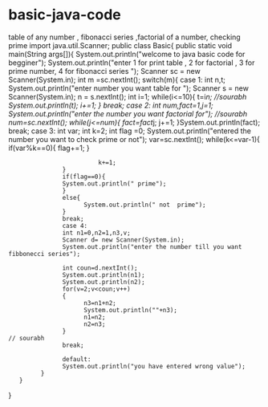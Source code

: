 # basic-java-code
table of any number ,  fibonacci series ,factorial of a number, checking prime
import java.util.Scanner;
 public class Basic{
       public static void main(String args[]){
             System.out.println("welcome to java basic code for begginer");
             System.out.println("enter 1 for print table , 2  for factorial , 3 for prime number, 4 for fibonacci series ");
             Scanner sc = new Scanner(System.in);
             int m =sc.nextInt();
             switch(m){
                   case 1:
                   int n,t;
                   System.out.println("enter number you want table for ");
                   Scanner s = new Scanner(System.in);
                   n = s.nextInt();
                   int i=1;
                   while(i<=10){ 
                         t=i*n;                                                                            //sourabh
                         System.out.println(t);
                         i+=1;
                   }
                   break;
                   case 2:
                   int num,fact=1,j=1;
                   System.out.println("enter the number you want factorial for");                           //sourabh
                   num=sc.nextInt();
                   while(j<=num){
                         fact=fact*j;
                     j+=1;
                   }System.out.println(fact);
                   break;
                   case 3:
                   int var;
                   int k=2;
                   int flag =0;
                   System.out.println("entered the number you want to check prime or not");
                   var=sc.nextInt();
                   while(k<=var-1){
                        if(var%k==0){
                               flag+=1;
                         }
                         
                             k+=1;
                   }
                   if(flag==0){
                   System.out.println(" prime");
                   }
                   else{
                         System.out.println(" not  prime");
                   }
                   break;
                   case 4:
                   int n1=0,n2=1,n3,v;
                   Scanner d= new Scanner(System.in);
                   System.out.println("enter the number till you want fibbonecci series");
                   
                   int coun=d.nextInt();
                   System.out.println(n1);
                   System.out.println(n2);
                   for(v=2;v<coun;v++)
                   {
                         n3=n1+n2;
                         System.out.println(""+n3);
                         n1=n2;
                         n2=n3;
                   }                                                                                // sourabh
                   break;
                      
                   default:
                   System.out.println("you have entered wrong value");
             }
       }
 }
